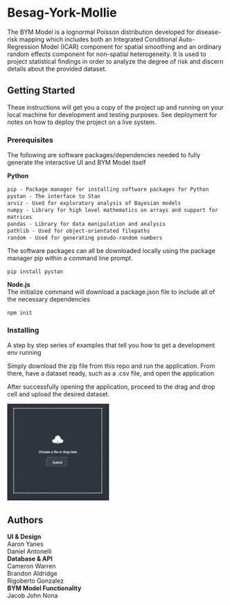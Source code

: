 # Besag-York-Mollie

The BYM Model is a lognormal Poisson distribution developed for disease-risk mapping which includes both an Integrated Conditional Auto-Regression Model (ICAR) component for spatial smoothing and an ordinary random effects component for non-spatial heterogeneity. It is used to project statistical findings in order to analyze the degree of risk and discern details about the provided dataset. 

## Getting Started

These instructions will get you a copy of the project up and running on your local machine for development and testing purposes. See deployment for notes on how to deploy the project on a live system.

### Prerequisites
The following are software packages/dependencies needed to fully generate the interactive UI and BYM Model itself

**Python**</br>

	pip - Package manager for installing software packages for Python
	pystan - The interface to Stan
	arviz - Used for exploratory analysis of Bayesian models 
	numpy - Library for high level mathematics on arrays and support for matrices
	pandas - Library for data manipulation and analysis
	pathlib - Used for object-orientated filepaths
	random - Used for generating pseudo-random numbers

The software packages can all be downloaded locally using the package manager pip within a command line prompt.
```
pip install pystan
```

**Node.js**\
The initialize command will download a package.json file to include all of the necessary dependencies 
```
npm init
```

### Installing

A step by step series of examples that tell you how to get a development env running

Simply download the zip file from this repo and run the application. From there, have a dataset ready, such as a .csv file, and open the application


After successfully opening the application, proceed to the drag and drop cell and upload the desired dataset.


<img src= "docs/Screen%20Shot%202020-07-13%20at%203.42.43%20PM.png" width= "235">

## Authors
 **UI & Design**\
	Aaron Yanes\
	Daniel Antonelli\
**Database & API**\
	Cameron Warren\
	Brandon Aldridge\
	Rigoberto Gonzalez\
**BYM Model Functionality**\
	Jacob John Nona

